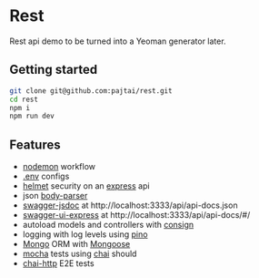 # Rest

Rest api demo to be turned into a Yeoman generator later.

## Getting started

```bash
git clone git@github.com:pajtai/rest.git
cd rest
npm i
npm run dev
```

## Features

* [nodemon](https://github.com/remy/nodemon) workflow
* [.env](https://github.com/motdotla/dotenv) configs
* [helmet](https://github.com/helmetjs/helmet) security on an [express](https://github.com/expressjs/express) api
* json [body-parser](https://github.com/expressjs/body-parser)
* [swagger-jsdoc](https://github.com/Surnet/swagger-jsdoc) at http://localhost:3333/api/api-docs.json
* [swagger-ui-express](https://github.com/scottie1984/swagger-ui-express) at http://localhost:3333/api/api-docs/#/
* autoload models and controllers with [consign](https://github.com/jarradseers/consign)
* logging with log levels using [pino](https://github.com/pinojs/pino)
* [Mongo](https://github.com/mongodb/mongo) ORM with [Mongoose](https://github.com/Automattic/mongoose)
* [mocha](https://github.com/mochajs/mocha) tests using [chai](https://github.com/chaijs/chai) should
* [chai-http](https://github.com/chaijs/chai-http) E2E tests

